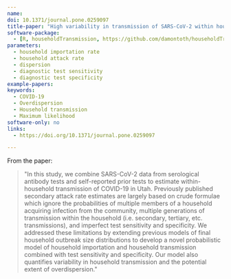 ```yaml
---
name:
doi: 10.1371/journal.pone.0259097
title-paper: "High variability in transmission of SARS-CoV-2 within households and implications for control"
software-package:
  - [R, householdTransmission, https://github.com/damontoth/householdTransmission]
parameters:
  - household importation rate
  - household attack rate
  - dispersion
  - diagnostic test sensitivity
  - diagnostic test specificity
example-papers:
keywords:
  - COVID-19
  - Overdispersion
  - Household transmission
  - Maximum likelihood
software-only: no
links:
  - https://doi.org/10.1371/journal.pone.0259097

---
```


From the paper: 

> "In this study, we combine SARS-CoV-2 data from serological antibody tests and self-reported prior tests to estimate within-household transmission of COVID-19 in Utah. Previously published secondary attack rate estimates are largely based on crude formulae which ignore the probabilities of multiple members of a household acquiring infection from the community, multiple generations of transmission within the household (i.e. secondary, tertiary, etc. transmissions), and imperfect test sensitivity and specificity. We addressed these limitations by extending previous models of final household outbreak size distributions to develop a novel probabilistic model of household importation and household transmission combined with test sensitivity and specificity. Our model also quantifies variability in household transmission and the potential extent of overdispersion."


